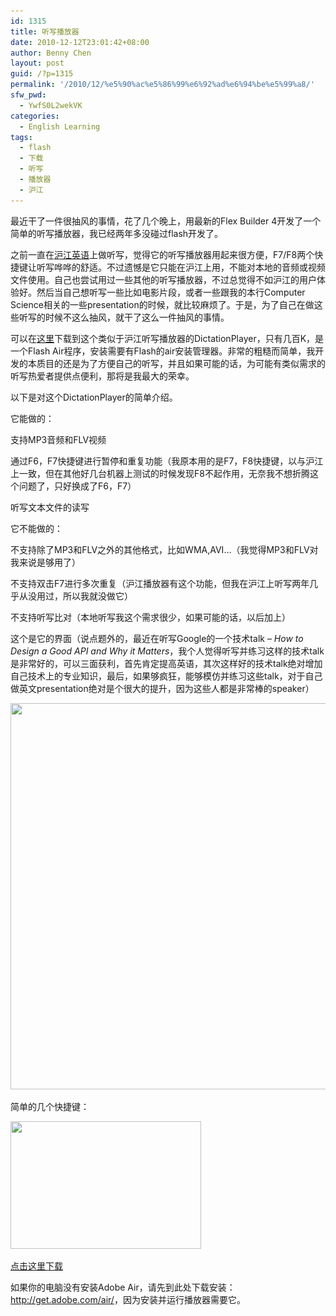 ```yaml
---
id: 1315
title: 听写播放器
date: 2010-12-12T23:01:42+08:00
author: Benny Chen
layout: post
guid: /?p=1315
permalink: '/2010/12/%e5%90%ac%e5%86%99%e6%92%ad%e6%94%be%e5%99%a8/'
sfw_pwd:
  - YwfS0L2wekVK
categories:
  - English Learning
tags:
  - flash
  - 下载
  - 听写
  - 播放器
  - 沪江
---
```

最近干了一件很抽风的事情，花了几个晚上，用最新的Flex Builder 4开发了一个简单的听写播放器，我已经两年多没碰过flash开发了。

之前一直在[沪江英语](http://bulo.hjenglish.com)上做听写，觉得它的听写播放器用起来很方便，F7/F8两个快捷键让听写哗哗的舒适。不过遗憾是它只能在沪江上用，不能对本地的音频或视频文件使用。自己也尝试用过一些其他的听写播放器，不过总觉得不如沪江的用户体验好。然后当自己想听写一些比如电影片段，或者一些跟我的本行Computer Science相关的一些presentation的时候，就比较麻烦了。于是，为了自己在做这些听写的时候不这么抽风，就干了这么一件抽风的事情。

可以在[这里](/shares/dictationplayer.air)下载到这个类似于沪江听写播放器的DictationPlayer，只有几百K，是一个Flash Air程序，安装需要有Flash的air安装管理器。非常的粗糙而简单，我开发的本质目的还是为了方便自己的听写，并且如果可能的话，为可能有类似需求的听写热爱者提供点便利，那将是我最大的荣幸。

以下是对这个DictationPlayer的简单介绍。

它能做的：

支持MP3音频和FLV视频
  
通过F6，F7快捷键进行暂停和重复功能（我原本用的是F7，F8快捷键，以与沪江上一致，但在其他好几台机器上测试的时候发现F8不起作用，无奈我不想折腾这个问题了，只好换成了F6，F7）
  
听写文本文件的读写

它不能做的：

不支持除了MP3和FLV之外的其他格式，比如WMA,AVI&#8230;（我觉得MP3和FLV对我来说是够用了）
  
不支持双击F7进行多次重复（沪江播放器有这个功能，但我在沪江上听写两年几乎从没用过，所以我就没做它）
  
不支持听写比对（本地听写我这个需求很少，如果可能的话，以后加上）

这个是它的界面（说点题外的，最近在听写Google的一个技术talk &#8211; _How to Design a Good API and Why it Matters_，我个人觉得听写并练习这样的技术talk是非常好的，可以三面获利，首先肯定提高英语，其次这样好的技术talk绝对增加自己技术上的专业知识，最后，如果够疯狂，能够模仿并练习这些talk，对于自己做英文presentation绝对是个很大的提升，因为这些人都是非常棒的speaker）

<a href="/wp-content/uploads/2010/12/dictationplayer.jpg" class="highslide-image" onclick="return hs.expand(this);"><img class="alignnone size-full wp-image-1317" title="dictationplayer" src="/wp-content/uploads/2010/12/dictationplayer.jpg" alt="" width="579" height="618" srcset="/wp-content/uploads/2010/12/dictationplayer.jpg 643w, /wp-content/uploads/2010/12/dictationplayer-280x300.jpg 280w" sizes="(max-width: 579px) 100vw, 579px" /></a>

简单的几个快捷键：
  
<a href="/wp-content/uploads/2010/12/help.jpg" class="highslide-image" onclick="return hs.expand(this);"><img class="alignnone size-full wp-image-1318" title="help" src="/wp-content/uploads/2010/12/help.jpg" alt="" width="305" height="204" srcset="/wp-content/uploads/2010/12/help.jpg 339w, /wp-content/uploads/2010/12/help-300x200.jpg 300w" sizes="(max-width: 305px) 100vw, 305px" /></a>

[点击这里下载](/shares/dictationplayer.air)

如果你的电脑没有安装Adobe Air，请先到此处下载安装：<http://get.adobe.com/air/>，因为安装并运行播放器需要它。